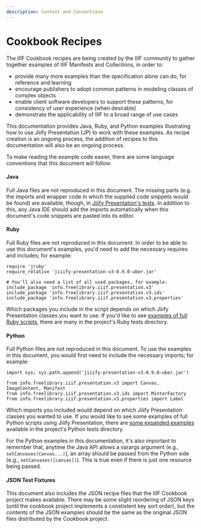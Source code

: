 ```yaml
---
description: Context and Conventions
---
```


# Cookbook Recipes

The IIIF Cookbook recipes are being created by the IIIF community to gather together examples of IIIF Manifests and Collections, in order to:

* provide many more examples than the specification alone can do, for reference and learning
* encourage publishers to adopt common patterns in modeling classes of complex objects
* enable client software developers to support these patterns, for consistency of user experience \(when desirable\)
* demonstrate the applicability of IIIF to a broad range of use cases

This documentation provides Java, Ruby, and Python examples illustrating how to use Jiiify Presentation \(JP\) to work with these examples. As recipe creation is an ongoing process, the addition of recipes to this documentation will also be an ongoing process.

To make reading the example code easier, there are some language conventions that this document will follow:

#### Java

Full Java files are not reproduced in this document. The missing parts \(e.g. the imports and wrapper code in which the supplied code snippets would be found\) are available, though, in [Jiiify Presentation's tests](https://github.com/ksclarke/jiiify-presentation/blob/v3/src/test/java/info/freelibrary/iiif/presentation/v3/examples/CookbooksTest.java). In addition to this, any Java IDE should add the imports automatically when this document's code snippets are pasted into its editor.

#### Ruby

Full Ruby files are not reproduced in this document. In order to be able to use this document's examples, you'd need to add the necessary requires and includes; for example: 

```text
require 'jruby'
require_relative 'jiiify-presentation-v3-0.9.0-uber.jar'

# You'll also need a list of all used packages, for example:
include_package 'info.freelibrary.iiif.presentation.v3'
include_package 'info.freelibrary.iiif.presentation.v3.ids'
include_package 'info.freelibrary.iiif.presentation.v3.properties'
```

Which packages you include in the script depends on which Jiiify Presentation classes you want to use. If you'd like to see [examples of full Ruby scripts](https://github.com/ksclarke/jiiify-presentation/tree/v3/src/test/ruby), there are many in the project's Ruby tests directory.

#### Python

Full Python files are not reproduced in this document. To use the examples in this document, you would first need to include the necessary imports; for example:

```text
import sys; sys.path.append('jiiify-presentation-v3-0.9.0-uber.jar')

from info.freelibrary.iiif.presentation.v3 import Canvas, ImageContent, Manifest
from info.freelibrary.iiif.presentation.v3.ids import MinterFactory
from info.freelibrary.iiif.presentation.v3.properties import Label
```

Which imports you included would depend on which Jiiify Presentation classes you wanted to use. If you would like to see some examples of full Python scripts using Jiiify Presentation, there are [some expanded examples](https://github.com/ksclarke/jiiify-presentation/tree/v3/src/test/python) available in the project's Python tests directory.

For the Python examples in this documentation, it's also important to remember that, anytime the Java API allows a varargs argument \(e.g., `setCanvases(Canvas...)`\), an array should be passed from the Python side \(e.g., `setCanvases([canvas])`\). This is true even if there is just one resource being passed.

#### JSON Test Fixtures

This document also includes the JSON recipe files that the IIIF Cookbook project makes available. There may be some slight reordering of JSON keys \(until the cookbook project implements a constistent key sort order\), but the contents of the JSON examples should be the same as the original JSON files distributed by the Cookbook project.


